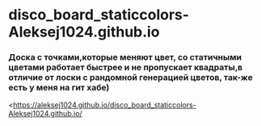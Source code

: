 # disco_board_staticcolors-Aleksej1024.github.io
### Доска с точками,которые меняют цвет, со статичными цветами работает быстрее и не пропускает квадраты,в отличие от лоски с рандомной генерацией цветов, так-же есть у меня на гит хабе)
<https://aleksej1024.github.io/disco_board_staticcolors-Aleksej1024.github.io/